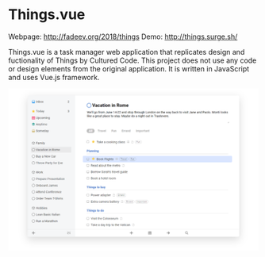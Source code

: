 # Things.vue

Webpage: http://fadeev.org/2018/things
Demo: http://things.surge.sh/

Things.vue is a task manager web application that replicates design and fuctionality of Things by Cultured Code. This project does not use any code or design elements from the original application. It is written in JavaScript and uses Vue.js framework.

<img src="/img/screenshot.png">
